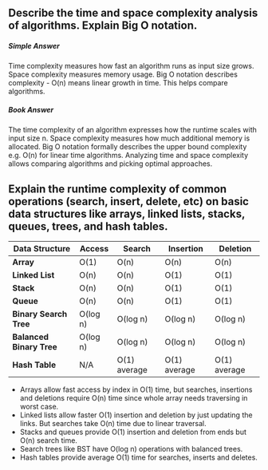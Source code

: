 ## Describe the time and space complexity analysis of algorithms. Explain Big O notation.
##### Simple Answer
Time complexity measures how fast an algorithm runs as input size grows. Space complexity measures memory usage. Big O notation describes complexity - O(n) means linear growth in time. This helps compare algorithms.
##### Book Answer
The time complexity of an algorithm expresses how the runtime scales with input size n. Space complexity measures how much additional memory is allocated. Big O notation formally describes the upper bound complexity e.g. O(n) for linear time algorithms. Analyzing time and space complexity allows comparing algorithms and picking optimal approaches.

## Explain the runtime complexity of common operations (search, insert, delete, etc) on basic data structures like arrays, linked lists, stacks, queues, trees, and hash tables.

| Data Structure | Access | Search | Insertion | Deletion |
| -------------- | ------ | ------ | --------- | -------- |
| **Array** | O(1) | O(n) | O(n) | O(n) |
| **Linked List** | O(n) | O(n) | O(1) | O(1) |  
| **Stack** | O(n) | O(n) | O(1) | O(1) |
| **Queue** | O(n) | O(n) | O(1) | O(1) |
| **Binary Search Tree** | O(log n) | O(log n) | O(log n) | O(log n) |
| **Balanced Binary Tree** | O(log n) | O(log n) | O(log n) | O(log n) |
| **Hash Table** | N/A | O(1) average | O(1) average | O(1) average |

* Arrays allow fast access by index in O(1) time, but searches, insertions and deletions require O(n) time since whole array needs traversing in worst case.
* Linked lists allow faster O(1) insertion and deletion by just updating the links. But searches take O(n) time due to linear traversal.
* Stacks and queues provide O(1) insertion and deletion from ends but O(n) search time.  
* Search trees like BST have O(log n) operations with balanced trees.  
* Hash tables provide average O(1) time for searches, inserts and deletes.
